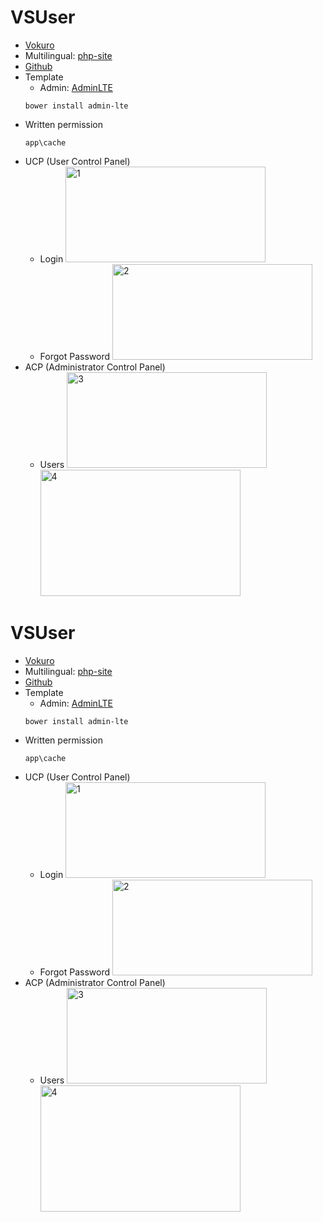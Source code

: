 # VSUser
* [Vokuro](http://goo.gl/iSyAtT)
* Multilingual: [php-site](http://goo.gl/RMBza9)
* [Github](https://github.com/leonguyen/VSUser)
* Template
    * Admin: [AdminLTE](http://almsaeedstudio.com/)
    ```
    bower install admin-lte
    ```
* Written permission
    ```
    app\cache
    ```
* UCP (User Control Panel)
    * Login
<a href="https://www.flickr.com/photos/31031464@N03/14696591618" title="1 by Leo Nguyen, on Flickr"><img src="https://farm4.staticflickr.com/3920/14696591618_f7cc92b3c9_n.jpg" width="320" height="153" alt="1"></a>
    * Forgot Password
<a href="https://www.flickr.com/photos/31031464@N03/14880741654" title="2 by Leo Nguyen, on Flickr"><img src="https://farm6.staticflickr.com/5556/14880741654_5c2c7785a1_n.jpg" width="320" height="153" alt="2"></a>
* ACP (Administrator Control Panel)
    * Users
<a href="https://www.flickr.com/photos/31031464@N03/14881692461" title="3 by Leo Nguyen, on Flickr"><img src="https://farm4.staticflickr.com/3890/14881692461_80dd420647_n.jpg" width="320" height="153" alt="3"></a>
<a href="https://www.flickr.com/photos/31031464@N03/14861978496" title="4 by Leo Nguyen, on Flickr"><img src="https://farm4.staticflickr.com/3926/14861978496_68193241b9_n.jpg" width="320" height="202" alt="4"></a>
# VSUser
* [Vokuro](http://goo.gl/iSyAtT)
* Multilingual: [php-site](http://goo.gl/RMBza9)
* [Github](https://github.com/leonguyen/VSUser)
* Template
    * Admin: [AdminLTE](http://almsaeedstudio.com/)
    ```
    bower install admin-lte
    ```
* Written permission
    ```
    app\cache
    ```
* UCP (User Control Panel)
    * Login
<a href="https://www.flickr.com/photos/31031464@N03/14696591618" title="1 by Leo Nguyen, on Flickr"><img src="https://farm4.staticflickr.com/3920/14696591618_f7cc92b3c9_n.jpg" width="320" height="153" alt="1"></a>
    * Forgot Password
<a href="https://www.flickr.com/photos/31031464@N03/14880741654" title="2 by Leo Nguyen, on Flickr"><img src="https://farm6.staticflickr.com/5556/14880741654_5c2c7785a1_n.jpg" width="320" height="153" alt="2"></a>
* ACP (Administrator Control Panel)
    * Users
<a href="https://www.flickr.com/photos/31031464@N03/14881692461" title="3 by Leo Nguyen, on Flickr"><img src="https://farm4.staticflickr.com/3890/14881692461_80dd420647_n.jpg" width="320" height="153" alt="3"></a>
<a href="https://www.flickr.com/photos/31031464@N03/14861978496" title="4 by Leo Nguyen, on Flickr"><img src="https://farm4.staticflickr.com/3926/14861978496_68193241b9_n.jpg" width="320" height="202" alt="4"></a>
